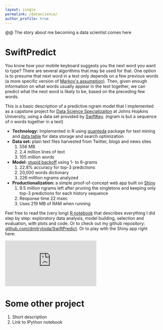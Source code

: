 ```yaml
---
layout: single
permalink: /datascience/
author_profile: true
---
```


@@ The story about me becoming a data scientist comes here

# SwiftPredict

You know _how_ your mobile keyboard suggests you the next word you want to type? There are several algorithms that may be used for that. One option is to presume that next word in a text only depends on a few previous words (a more specific version of [Markov's assumption](https://en.wikipedia.org/wiki/Causal_Markov_condition#:~:text=The%20Markov%20condition%2C%20sometimes%20called,do%20not%20descend%20from%20it.)). Then, given enough information on what words usually appear in the text together, we can predict what the next word is likely to be, based on the preceding few words.

This is a basic description of a predictive ngram model that I implemented as a capstone project for [Data Science Specializaiton](https://www.coursera.org/specializations/jhu-data-science) at Johns Hopkins University, using a data set provided by [SwiftKey](https://www.microsoft.com/en-us/swiftkey?activetab=pivot_1%3aprimaryr2). (ngram is but a sequence of n words together in a text)

- **Technology:** Implemented in R using [quanteda](https://quanteda.io/) package for text mining and [data.table](https://cran.r-project.org/web/packages/data.table/index.html) for data storage and search optimization
- **Data set:** plain text files harvested from Twitter, blogs and news sites
	1. 556 MB
	2. 2.4 million lines of text
	3. 105 million words
- **Model:** [stupid backoff](https://www.aclweb.org/anthology/D07-1090.pdf) using 1- to 6-grams
	1. 22.8% accuracy for top-3 predictions
	2. 20,000 words dictionary
	3. 226 milllion ngrams analyzed
- **Productionalization:** a simple proof-of-concept web app built on [Shiny](https://shiny.rstudio.com/)
	1. 9.5 million ngrams left after pruning the singletons and keeping only top-3 predictions for each history sequence
	2. Response time 22 msec
	3. Uses 219 MB of RAM when running

Feel free to read the (very long) [R notebook](/homepage/_pages/swiftpredict.html) that describes everything I did step by step: exploratory data analysis, model building, selection and evaluation, with plots and code. Or to check out my github repository: [github.com/dmitrytoda/SwiftPredict](https://github.com/dmitrytoda/SwiftPredict). Or to play with the Shiny app right here:

<div class="h_iframe">
	<iframe src="https://dmitrytoda.shinyapps.io/SwiftPredict/" scrolling="no" frameborder="0" allowfullscreen>
	</iframe>
</div>

# Some other project
1. Short description
2. Link to IPython notebook